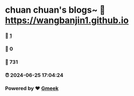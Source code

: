 # chuan chuan's blogs~ :link: https://wangbanjin1.github.io 
### :page_facing_up: [1](https://wangbanjin1.github.io/tag.html) 
### :speech_balloon: 0 
### :hibiscus: 731 
### :alarm_clock: 2024-06-25 17:04:24 
### Powered by :heart: [Gmeek](https://github.com/Meekdai/Gmeek)
